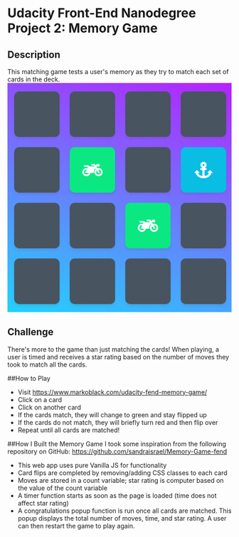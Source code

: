 # Udacity Front-End Nanodegree Project 2: Memory Game

## Description
This matching game tests a user's memory as they try to match each set of cards in the deck.
![snippet](udacity-files/img/snippet.png)

## Challenge
There's more to the game than just matching the cards! When playing, a user is timed and receives a star rating based on the number of moves they took to match all the cards.

##How to Play
* Visit https://www.markoblack.com/udacity-fend-memory-game/
* Click on a card
* Click on another card
* If the cards match, they will change to green and stay flipped up
* If the cards do not match, they will briefly turn red and then flip over
* Repeat until all cards are matched!

##How I Built the Memory Game
I took some inspiration from the following repository on GitHub: https://github.com/sandraisrael/Memory-Game-fend
* This web app uses pure Vanilla JS for functionality
* Card flips are completed by removing/adding CSS classes to each card
* Moves are stored in a count variable; star rating is computer based on the value of the count variable
* A timer function starts as soon as the page is loaded (time does not affect star rating)
* A congratulations popup function is run once all cards are matched. This popup displays the total number of moves, time, and star rating. A user can then restart the game to play again.
